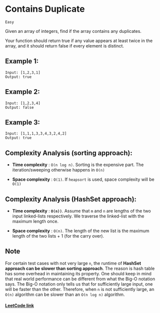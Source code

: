 # Contains Duplicate

`Easy`

Given an array of integers, find if the array contains any duplicates.

Your function should return true if any value appears at least twice in the array, and it should return false if every element is distinct.

## Example 1:

```
Input: [1,2,3,1]
Output: true
```

## Example 2:
```
Input: [1,2,3,4]
Output: false
```

## Example 3:

```
Input: [1,1,1,3,3,4,3,2,4,2]
Output: true
```

## Complexity Analysis (sorting approach):

- **Time complexity** : `O(n log n)`. Sorting is the expensive part. The iteration/sweeping otherwise happens in `O(n)`

- **Space complexity** : `O(1)`. If `heapsort` is used, space complexity will be `O(1)`

## Complexity Analysis (HashSet approach):

- **Time complexity** : **`O(n))`**. Assume that `m` and `n` are lengths of the two input linked-lists respectively. We traverse the linked-list with the maximum length once.

- **Space complexity** : `O(n)`. The length of the new list is the maximum length of the two lists + 1 (for the carry over).

## Note

For certain test cases with not very large `n`, the runtime of **HashSet approach can be slower than sorting approach**. The reason is hash table has some overhead in maintaining its property. One should keep in mind that real world performance can be different from what the Big-O notation says. The Big-O notation only tells us that for sufficiently large input, one will be faster than the other. Therefore, when `n` is not sufficiently large, an `O(n)` algorithm can be slower than an `O(n log n)` algorithm.

#### [LeetCode link](https://leetcode.com/problems/add-two-numbers/)